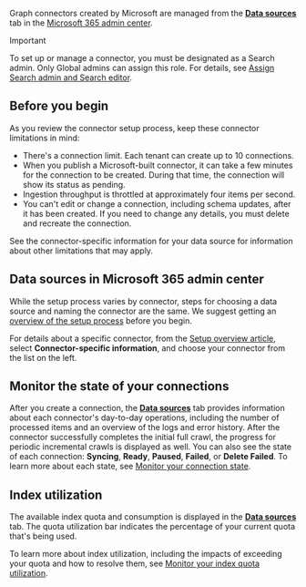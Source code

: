 Graph connectors created by Microsoft are managed from the [**Data sources**](https://admin.microsoft.com/Adminportal/Home#/MicrosoftSearch/Connectors) tab in the [Microsoft 365 admin center](https://admin.microsoft.com/).

> [!Important]
>
> To set up or manage a connector, you must be designated as a Search admin. Only Global admins can assign this role. For details, see [Assign Search admin and Search editor](/microsoftsearch/setup-microsoft-search#step-1-assign-search-admin-and-search-editor).

## Before you begin

As you review the connector setup process, keep these connector limitations in mind:

- There's a connection limit. Each tenant can create up to 10 connections.
- When you publish a Microsoft-built connector, it can take a few minutes for the connection to be created. During that time, the connection will show its status as pending.
- Ingestion throughput is throttled at approximately four items per second.
- You can't edit or change a connection, including schema updates, after it has been created. If you need to change any details, you must delete and recreate the connection.

See the connector-specific information for your data source for information about other limitations that may apply.

## Data sources in Microsoft 365 admin center

While the setup process varies by connector, steps for choosing a data source and naming the connector are the same. We suggest getting an [overview of the setup process](/microsoftsearch/configure-connector) before you begin.

For details about a specific connector, from the [Setup overview article](/microsoftsearch/configure-connector), select **Connector-specific information**, and choose your connector from the list on the left.

## Monitor the state of your connections

After you create a connection, the [**Data sources**](https://admin.microsoft.com/Adminportal/Home#/MicrosoftSearch/Connectors) tab provides information about each connector's day-to-day operations, including the number of processed items and an overview of the logs and error history. After the connector successfully completes the initial full crawl, the progress for periodic incremental crawls is displayed as well. You can also see the state of each connection: **Syncing**, **Ready**, **Paused**, **Failed**, or **Delete Failed**. To learn more about each state, see [Monitor your connection state](/microsoftsearch/manage-connector#monitor-your-connection-state).

## Index utilization

The available index quota and consumption is displayed in the [**Data sources**](https://admin.microsoft.com/Adminportal/Home#/MicrosoftSearch/Connectors) tab. The quota utilization bar indicates the percentage of your current quota that's being used.

To learn more about index utilization, including the impacts of exceeding your quota and how to resolve them, see [Monitor your index quota utilization](/microsoftsearch/manage-connector#monitor-your-index-quota-utilization).
